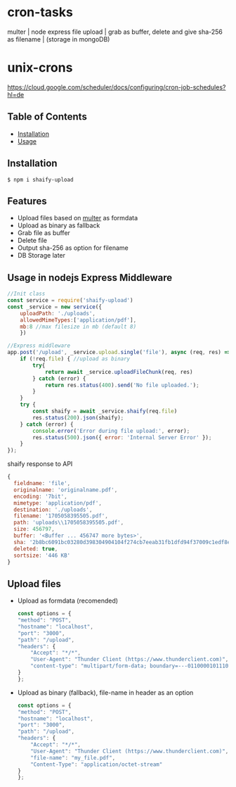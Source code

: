 # cron-tasks
multer | node express file upload | grab as buffer, delete and give sha-256 as filename | (storage in mongoDB)

# unix-crons
https://cloud.google.com/scheduler/docs/configuring/cron-job-schedules?hl=de

## Table of Contents

- [Installation](#installation)
- [Usage](#usage)

## Installation

```
$ npm i shaify-upload
```

## Features

  * Upload files based on [multer](https://www.npmjs.com/package/multer) as formdata
  * Upload as binary as fallback
  * Grab file as buffer
  * Delete file
  * Output sha-256 as option for filename
  * DB Storage later

## Usage in nodejs Express Middleware

```js
//Init class
const service = require('shaify-upload')
const _service = new service({
    uploadPath: './uploads',
    allowedMimeTypes:['application/pdf'],
    mb:8 //max filesize in mb (default 8)
    })

//Express middleware
app.post('/upload', _service.upload.single('file'), async (req, res) => {
    if (!req.file) { //upload as binary
        try{
            return await _service.uploadFileChunk(req, res)
        } catch (error) {
            return res.status(400).send('No file uploaded.');
        }
    }
    try {
        const shaify = await _service.shaify(req.file)
        res.status(200).json(shaify);
    } catch (error) {
        console.error('Error during file upload:', error);
        res.status(500).json({ error: 'Internal Server Error' });
    }
});
```

shaify response to API

```js
{
  fieldname: 'file',
  originalname: 'originalname.pdf',
  encoding: '7bit',
  mimetype: 'application/pdf',
  destination: './uploads',
  filename: '1705058395505.pdf',
  path: 'uploads\\1705058395505.pdf',
  size: 456797,
  buffer: '<Buffer ... 456747 more bytes>',
  sha: '2b8bc6091bc03280d398304904104f274cb7eeab31fb1dfd94f37009c1edf8e7',
  deleted: true,
  sortsize: '446 KB'
}
```

## Upload files

  * Upload as formdata (recomended)
    ```js
    const options = {
    "method": "POST",
    "hostname": "localhost",
    "port": "3000",
    "path": "/upload",
    "headers": {
        "Accept": "*/*",
        "User-Agent": "Thunder Client (https://www.thunderclient.com)",
        "content-type": "multipart/form-data; boundary=---011000010111000001101001"
    }
    };
    ```
  * Upload as binary (fallback), file-name in header as an option
    ```js
    const options = {
    "method": "POST",
    "hostname": "localhost",
    "port": "3000",
    "path": "/upload",
    "headers": {
        "Accept": "*/*",
        "User-Agent": "Thunder Client (https://www.thunderclient.com)",
        "file-name": "my_file.pdf",
        "Content-Type": "application/octet-stream"
    }
    };
    ```